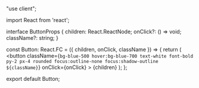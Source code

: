 "use client";

import React from 'react';

interface ButtonProps {
    children: React.ReactNode;
    onClick?: () => void;
    className?: string;
}

const Button: React.FC<ButtonProps> = ({ children, onClick, className }) => {
    return (
        <button
            className={`bg-blue-500 hover:bg-blue-700 text-white font-bold py-2 px-4 rounded focus:outline-none focus:shadow-outline ${className}`}
            onClick={onClick}
        >
            {children}
        </button>
    );
};

export default Button;
